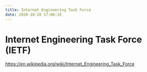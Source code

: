 ```yaml
---
title: Internet Engineering Task Force
date: 2020-10-28 17:06:15 
---
```


# Internet Engineering Task Force (IETF)
https://en.wikipedia.org/wiki/Internet_Engineering_Task_Force

